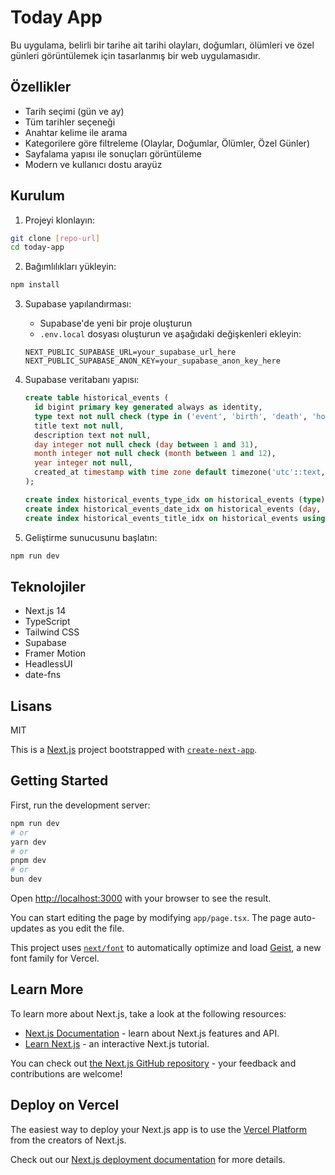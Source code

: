 # Today App

Bu uygulama, belirli bir tarihe ait tarihi olayları, doğumları, ölümleri ve özel günleri görüntülemek için tasarlanmış bir web uygulamasıdır.

## Özellikler

- Tarih seçimi (gün ve ay)
- Tüm tarihler seçeneği
- Anahtar kelime ile arama
- Kategorilere göre filtreleme (Olaylar, Doğumlar, Ölümler, Özel Günler)
- Sayfalama yapısı ile sonuçları görüntüleme
- Modern ve kullanıcı dostu arayüz

## Kurulum

1. Projeyi klonlayın:
```bash
git clone [repo-url]
cd today-app
```

2. Bağımlılıkları yükleyin:
```bash
npm install
```

3. Supabase yapılandırması:
   - Supabase'de yeni bir proje oluşturun
   - `.env.local` dosyası oluşturun ve aşağıdaki değişkenleri ekleyin:
   ```
   NEXT_PUBLIC_SUPABASE_URL=your_supabase_url_here
   NEXT_PUBLIC_SUPABASE_ANON_KEY=your_supabase_anon_key_here
   ```

4. Supabase veritabanı yapısı:
   ```sql
   create table historical_events (
     id bigint primary key generated always as identity,
     type text not null check (type in ('event', 'birth', 'death', 'holiday')),
     title text not null,
     description text not null,
     day integer not null check (day between 1 and 31),
     month integer not null check (month between 1 and 12),
     year integer not null,
     created_at timestamp with time zone default timezone('utc'::text, now()) not null
   );

   create index historical_events_type_idx on historical_events (type);
   create index historical_events_date_idx on historical_events (day, month);
   create index historical_events_title_idx on historical_events using gin (title gin_trgm_ops);
   ```

5. Geliştirme sunucusunu başlatın:
```bash
npm run dev
```

## Teknolojiler

- Next.js 14
- TypeScript
- Tailwind CSS
- Supabase
- Framer Motion
- HeadlessUI
- date-fns

## Lisans

MIT

This is a [Next.js](https://nextjs.org) project bootstrapped with [`create-next-app`](https://nextjs.org/docs/app/api-reference/cli/create-next-app).

## Getting Started

First, run the development server:

```bash
npm run dev
# or
yarn dev
# or
pnpm dev
# or
bun dev
```

Open [http://localhost:3000](http://localhost:3000) with your browser to see the result.

You can start editing the page by modifying `app/page.tsx`. The page auto-updates as you edit the file.

This project uses [`next/font`](https://nextjs.org/docs/app/building-your-application/optimizing/fonts) to automatically optimize and load [Geist](https://vercel.com/font), a new font family for Vercel.

## Learn More

To learn more about Next.js, take a look at the following resources:

- [Next.js Documentation](https://nextjs.org/docs) - learn about Next.js features and API.
- [Learn Next.js](https://nextjs.org/learn) - an interactive Next.js tutorial.

You can check out [the Next.js GitHub repository](https://github.com/vercel/next.js) - your feedback and contributions are welcome!

## Deploy on Vercel

The easiest way to deploy your Next.js app is to use the [Vercel Platform](https://vercel.com/new?utm_medium=default-template&filter=next.js&utm_source=create-next-app&utm_campaign=create-next-app-readme) from the creators of Next.js.

Check out our [Next.js deployment documentation](https://nextjs.org/docs/app/building-your-application/deploying) for more details.
